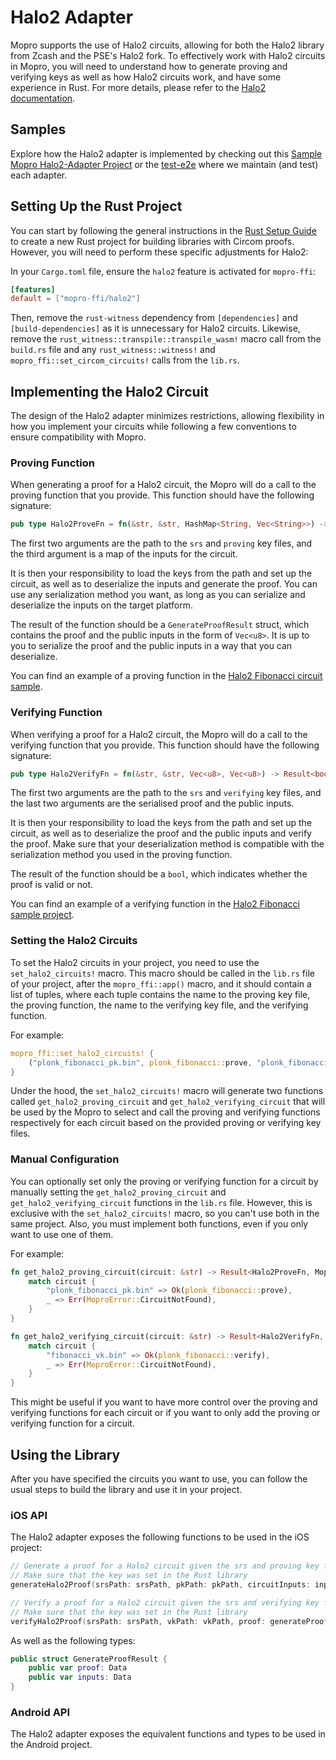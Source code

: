 # Halo2 Adapter

Mopro supports the use of Halo2 circuits, allowing for both the Halo2 library from Zcash and the PSE's Halo2 fork. To effectively work with Halo2 circuits in Mopro, you will need to understand how to generate proving and verifying keys as well as how Halo2 circuits work, and have some experience in Rust. For more details, please refer to the [Halo2 documentation](https://zcash.github.io/halo2/).

## Samples

Explore how the Halo2 adapter is implemented by checking out this [Sample Mopro Halo2-Adapter Project](https://github.com/zkmopro/halo2-app) or the [test-e2e](https://github.com/zkmopro/mopro/tree/main/test-e2e) where we maintain (and test) each adapter.

## Setting Up the Rust Project

You can start by following the general instructions in the [Rust Setup Guide](/getting-started/rust-setup.md) to create a new Rust project for building libraries with Circom proofs. However, you will need to perform these specific adjustments for Halo2:

In your `Cargo.toml` file, ensure the `halo2` feature is activated for `mopro-ffi`:

```toml
[features]
default = ["mopro-ffi/halo2"]
```

Then, remove the `rust-witness` dependency from `[dependencies]` and `[build-dependencies]` as it is unnecessary for Halo2 circuits.
Likewise, remove the `rust_witness::transpile::transpile_wasm!` macro call from the `build.rs` file and any `rust_witness::witness!` and `mopro_ffi::set_circom_circuits!` calls from the `lib.rs`.

## Implementing the Halo2 Circuit

The design of the Halo2 adapter minimizes restrictions, allowing flexibility in how you implement your circuits while following a few conventions to ensure compatibility with Mopro.

### Proving Function

When generating a proof for a Halo2 circuit, the Mopro will do a call to the proving function that you provide. This function should have the following signature:

```rust
pub type Halo2ProveFn = fn(&str, &str, HashMap<String, Vec<String>>) -> Result<GenerateProofResult, Box<dyn std::error::Error>>;
```

The first two arguments are the path to the `srs` and `proving` key files, and the third argument is a map of the inputs for the circuit.

It is then your responsibility to load the keys from the path and set up the circuit, as well as to deserialize the inputs and generate the proof. You can use any serialization method you want, as long as you can serialize and deserialize the inputs on the target platform.

The result of the function should be a `GenerateProofResult` struct, which contains the proof and the public inputs in the form of `Vec<u8>`. It is up to you to serialize the proof and the public inputs in a way that you can deserialize.

You can find an example of a proving function in the [Halo2 Fibonacci circuit sample](https://github.com/ElusAegis/halo2-fibonacci-sample/blob/main/src/lib.rs).

### Verifying Function

When verifying a proof for a Halo2 circuit, the Mopro will do a call to the verifying function that you provide. This function should have the following signature:

```rust
pub type Halo2VerifyFn = fn(&str, &str, Vec<u8>, Vec<u8>) -> Result<bool, Box<dyn std::error::Error>>;
```

The first two arguments are the path to the `srs` and `verifying` key files, and the last two arguments are the serialised proof and the public inputs.

It is then your responsibility to load the keys from the path and set up the circuit, as well as to deserialize the proof and the public inputs and verify the proof. 
Make sure that your deserialization method is compatible with the serialization method you used in the proving function.

The result of the function should be a `bool`, which indicates whether the proof is valid or not.

You can find an example of a verifying function in the [Halo2 Fibonacci sample project](https://github.com/ElusAegis/halo2-fibonacci-sample/blob/main/src/lib.rs).

### Setting the Halo2 Circuits

To set the Halo2 circuits in your project, you need to use the `set_halo2_circuits!` macro. This macro should be called in the `lib.rs` file of your project, after the `mopro_ffi::app()` macro, and it should contain a list of tuples, where each tuple contains the name to the proving key file, the proving function, the name to the verifying key file, and the verifying function.

For example:

```rust
mopro_ffi::set_halo2_circuits! {
    ("plonk_fibonacci_pk.bin", plonk_fibonacci::prove, "plonk_fibonacci_vk.bin", plonk_fibonacci::verify),
}
```

Under the hood, the `set_halo2_circuits!` macro will generate two functions called `get_halo2_proving_circuit` and `get_halo2_verifying_circuit` that will be used by the Mopro to select and call the proving and verifying functions respectively for each circuit based on the provided proving or verifying key files.

### Manual Configuration

You can optionally set only the proving or verifying function for a circuit by manually setting the `get_halo2_proving_circuit` and `get_halo2_verifying_circuit` functions in the `lib.rs` file. However, this is exclusive with the `set_halo2_circuits!` macro, so you can't use both in the same project. Also, you must implement both functions, even if you only want to use one of them.

For example:

```rust
fn get_halo2_proving_circuit(circuit: &str) -> Result<Halo2ProveFn, MoproError> {
    match circuit {
        "plonk_fibonacci_pk.bin" => Ok(plonk_fibonacci::prove),
        _ => Err(MoproError::CircuitNotFound),
    }
}

fn get_halo2_verifying_circuit(circuit: &str) -> Result<Halo2VerifyFn, MoproError> {
    match circuit {
        "fibonacci_vk.bin" => Ok(plonk_fibonacci::verify),
        _ => Err(MoproError::CircuitNotFound),
    }
}
```

This might be useful if you want to have more control over the proving and verifying functions for each circuit or if you want to only add the proving or verifying function for a circuit.

## Using the Library

After you have specified the circuits you want to use, you can follow the usual steps to build the library and use it in your project.

### iOS API

The Halo2 adapter exposes the following functions to be used in the iOS project:

```swift
// Generate a proof for a Halo2 circuit given the srs and proving key files, as well as the circuit inputs
// Make sure that the key was set in the Rust library
generateHalo2Proof(srsPath: srsPath, pkPath: pkPath, circuitInputs: inputs) -> GenerateProofResult

// Verify a proof for a Halo2 circuit given the srs and verifying key files, as well as the proof and public inputs
// Make sure that the key was set in the Rust library
verifyHalo2Proof(srsPath: srsPath, vkPath: vkPath, proof: generateProofResult.proof, publicInput: generateProofResult.inputs) -> Bool
```

As well as the following types:

```swift
public struct GenerateProofResult {
    public var proof: Data
    public var inputs: Data
}
```

### Android API

The Halo2 adapter exposes the equivalent functions and types to be used in the Android project. 


